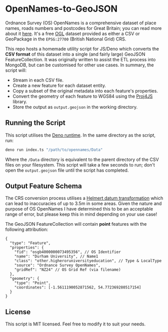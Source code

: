 # OpenNames-to-GeoJSON

Ordnance Survey (OS) OpenNames is a comprehensive dataset of place names, roads numbers and postcodes for Great Britain; you can read more about it [here](https://www.ordnancesurvey.co.uk/products/os-open-names). It's a free [OGL](http://www.nationalarchives.gov.uk/doc/open-government-licence/version/3/) dataset provided as either a CSV or GeoPackage in the `EPSG:27700` (British National Grid) CRS.

This repo hosts a homemade utility script for JS/Deno which converts the **CSV format** of this dataset into a single (and fairly large) GeoJSON FeatureCollection. It was originally written to assist the ETL process into MongoDB, but can be customised for other use cases. In summary, the script will:

- Stream in each CSV file.
- Create a new feature for each dataset entity.
- Copy a subset of the original metadata into each feature's properties.
- Convert the geometry of each feature to WGS84 using the [Proj4JS](http://proj4js.org/) library.
- Store the output as `output.geojson` in the working directory.

## Running the Script

This script utilises the [Deno runtime](https://www.deno.com). In the same directory as the script, run:

```bash
deno run index.ts "/path/to/opennames/Data"
```

Where the `/Data` directory is equivalent to the parent directory of the CSV files on your filesystem. This script will take a few seconds to run; don't open the `output.geojson` file until the script has completed.

## Output Feature Schema

The CRS conversion process utilises a
[Helmert datum transformation](https://en.wikipedia.org/wiki/Helmert_transformation)
which can lead to inaccuracies of up to 3.5m in some areas. Given the nature and
purpose of OS OpenNames I have determined this to be an acceptable range of error, but please keep this in mind depending on your use case!

The GeoJSON FeatureCollection will contain **point** features with the following attribution:

```jsonc
{
  "type": "Feature",
  "properties": {
    "fid": "osgb4000000073495356", // OS Identifier
    "name": "Durham University", // Name1
    "class": "other.higheroruniversityeducation", // Type & LocalType
    "source": "Ordnance Survey OpenNames",
    "gridRef": "NZ24" // OS Grid Ref (via filename)
  },
  "geometry": {
    "type": "Point",
    "coordinates": [-1.5611190052871562, 54.772369280517154]
  }
}
```

## License

This script is MIT licensed. Feel free to modify it to suit your needs.
